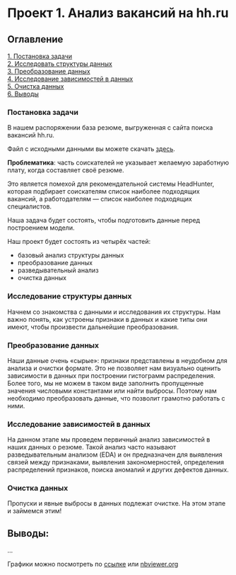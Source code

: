 # Проект 1. Анализ вакансий на hh.ru

## Оглавление
[1. Постановка задачи](https://github.com/banzarkhan/sf_data_science/tree/main/Projects/project_1/README.md#Постановка-задачи)  
[2. Исследовать структуры данных](https://github.com/banzarkhan/sf_data_science/tree/main/Projects/project_1/README.md#Исследовать-структуры-данных)  
[3. Преобразование данных](https://github.com/banzarkhan/sf_data_science/tree/main/Projects/project_1/README.md#Преобразование-данных)  
[4. Исследование зависимостей в данных](https://github.com/banzarkhan/sf_data_science/tree/main/Projects/project_1/README.md#Исследование-зависимостей-в-данных)  
[5. Очистка данных](https://github.com/banzarkhan/sf_data_science/tree/main/Projects/project_1/README.md#Очистка-данных)  
[6. Выводы](https://github.com/banzarkhan/sf_data_science/tree/main/Projects/project_1/README.md#Выводы)

### Постановка задачи
В нашем распоряжении база резюме, выгруженная с сайта поиска вакансий hh.ru.

Файл с исходными данными вы можете скачать [здесь](https://drive.google.com/drive/folders/1O67OmaR6YvitV9ed5PO7th0BbUjKDzDJ?usp=sharing).

**Проблематика**: часть соискателей не указывает желаемую заработную плату, когда составляет своё резюме.

Это является помехой для рекомендательной системы HeadHunter, которая подбирает соискателям список наиболее подходящих вакансий, а работодателям — список наиболее подходящих специалистов.

Наша задача будет состоять, чтобы подготовить данные перед построением модели.

Наш проект будет состоять из четырёх частей:

- базовый анализ структуры данных
- преобразование данных
- разведывательный анализ
- очистка данных

### Исследование структуры данных
Начнем со знакомства с данными и исследования их структуры. Нам важно понять, как устроены признаки в данных и какие типы они имеют, чтобы произвести дальнейшие преобразования.

### Преобразование данных
Наши данные очень «сырые»: признаки представлены в неудобном для анализа и очистки формате.
Это не позволяет нам визуально оценить зависимости в данных при построении гистограмм распределения. Более того, мы не можем в таком виде заполнить пропущенные значения числовыми константами или найти выбросы. Поэтому нам необходимо преобразовать данные, что позволит грамотно работать с ними.

### Исследование зависимостей в данных
На данном этапе мы проведем первичный анализ зависимостей в наших данных о резюме. Такой анализ часто называют разведывательным анализом (EDA) и он предназначен для выявления связей между признаками, выявления закономерностей, определения распределений признаков, поиска аномалий и других дефектов данных.

### Очистка данных
Пропуски и явные выбросы в данных подлежат очистке. На этом этапе и займемся этим!

## Выводы:
...

Графики можно посмотреть по [ссылке](https://drive.google.com/drive/folders/1O67OmaR6YvitV9ed5PO7th0BbUjKDzDJ?usp=sharing) или [nbviewer.org](https://nbviewer.org/github/banzarkhan/sf_data_science/blob/main/project_1/Project%201.ipynb)